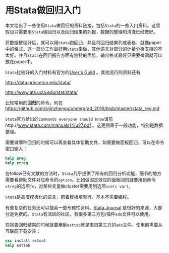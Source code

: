 # 用Stata做回归入门

本文给出了一些使用`Stata`做回归的资料链接，包括`Stata`的一些入门资料。这里假设只需要用`Stata`做回归以及回归结果的列报，数据的整理和清洗已经做好。

将数据整理好后，就可以用`Stata`跑回归，并且将回归结果列成表格，就像paper中的格式。这一部分工作最好用`Stata`来做，其他语言对部分的计量分析支持的不太好。并且`Stata`在回归报告方面有独特的优势，输出格式最好只需要微调就可以放在paper中。

`Stata`比较好的入门材料有官方的[User's Guild](http://www.stata.com/bookstore/users-guide/) 。其他流行的资料还有

http://data.princeton.edu/stata/ 

http://www.ats.ucla.edu/stat/stata/


比较常用的**回归**的命令，列在
https://github.com/aijinzhengu/undergrad_2016/blob/master/stata_reg.md

`Stata`官方给出的`Commands everyone should know`请见http://www.stata.com/manuals14/u27.pdf 。这更侧重于一般功能，特别是数据整理。


需要做哪种回归的时候可以再查看具体帮助文件，如需要做面板回归，可以在命令窗口输入：

```Stata
help areg
help xtreg
```

在follow已有文献的方法时，`Stata`几乎提供了所有的回归分析功能，细节的地方需要看帮助文件对应命令的`option`。比如做固定效应的面板回归就要用到命令`xtreg`的选项`fe`，对某些变量做cluster需要用到选项`vce(c var)`。

`Stata`是高度模板化的语言，照着模板填就行，基本不需要编程。

有些复杂的任务还可以搜索一些专题性资料，[Stata Journal](http://www.stata.com/bookstore/stata-journal/) 是很好的来源，大部分是免费的。`Stata`有活跃的社区，有很多第三方包/插件`ado`文件可以使用。

在报告回归结果的时候就要用到`esttab`就是来自第三方的`ado`文件，使用前需要从互联网下载安装：

```Stata
ssc install estout
help esttab    

```






